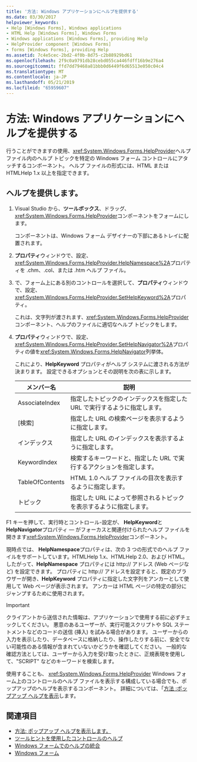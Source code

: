 ```yaml
---
title: '方法: Windows アプリケーションにヘルプを提供する'
ms.date: 03/30/2017
helpviewer_keywords:
- Help [Windows Forms], Windows applications
- HTML Help [Windows Forms], Windows Forms
- Windows applications [Windows Forms], providing Help
- HelpProvider component [Windows Forms]
- forms [Windows Forms], providing Help
ms.assetid: 7c4e5cec-2bd2-4f0b-8d75-c2b88929bd61
ms.openlocfilehash: 2f9c0a9791db28cebd055ca446fdff16b9e276a4
ms.sourcegitcommit: ffd7dd79468a81bbb0d6449f6d65513e050c04c4
ms.translationtype: MT
ms.contentlocale: ja-JP
ms.lasthandoff: 05/21/2019
ms.locfileid: "65959607"
---
```

# <a name="how-to-provide-help-in-a-windows-application"></a>方法: Windows アプリケーションにヘルプを提供する

行うことができますの使用、<xref:System.Windows.Forms.HelpProvider>ヘルプ ファイル内のヘルプ トピックを特定の Windows フォーム コントロールにアタッチするコンポーネント。 ヘルプ ファイルの形式には、HTML または HTMLHelp 1.x 以上を指定できます。

## <a name="provide-help"></a>ヘルプを提供します。

1. Visual Studio から、**ツールボックス**、ドラッグ、<xref:System.Windows.Forms.HelpProvider>コンポーネントをフォームにします。

     コンポーネントは、Windows フォーム デザイナーの下部にあるトレイに配置されます。

2. **プロパティ**ウィンドウで、設定、<xref:System.Windows.Forms.HelpProvider.HelpNamespace%2A>プロパティを .chm、.col、または .htm ヘルプ ファイル。

3. で、フォーム上にある別のコントロールを選択して、**プロパティ**ウィンドウで、設定、<xref:System.Windows.Forms.HelpProvider.SetHelpKeyword%2A>プロパティ。

     これは、文字列が渡されます、<xref:System.Windows.Forms.HelpProvider>コンポーネント、ヘルプのファイルに適切なヘルプ トピックをします。

4. **プロパティ**ウィンドウで、設定、<xref:System.Windows.Forms.HelpProvider.SetHelpNavigator%2A>プロパティの値を<xref:System.Windows.Forms.HelpNavigator>列挙体。

     これにより、**HelpKeyword** プロパティがヘルプ システムに渡される方法が決まります。 設定できるオプションとその説明を次の表に示します。

    |メンバー名|説明|
    |-----------------|-----------------|
    |AssociateIndex|指定したトピックのインデックスを指定した URL で実行するように指定します。|
    |[検索]|指定した URL の検索ページを表示するように指定します。|
    |インデックス|指定した URL のインデックスを表示するように指定します。|
    |KeywordIndex|検索するキーワードと、指定した URL で実行するアクションを指定します。|
    |TableOfContents|HTML 1.0 ヘルプ ファイルの目次を表示するように指定します。|
    |トピック|指定した URL によって参照されるトピックを表示するように指定します。|

 F1 キーを押して、実行時とコントロール-設定が、 **HelpKeyword**と**HelpNavigator**プロパティ — がフォーカスと関連付けられたヘルプ ファイルを開きます<xref:System.Windows.Forms.HelpProvider>コンポーネント。

 現時点では、 **HelpNamespace**プロパティは、次の 3 つの形式でのヘルプ ファイルをサポートしています。HTMLHelp 1.x、HTMLHelp 2.0、および HTML。 したがって、**HelpNamespace** プロパティには http:// アドレス (Web ページなど) を設定できます。 プロパティに http:// アドレスを設定すると、既定のブラウザーが開き、**HelpKeyword** プロパティに指定した文字列をアンカーとして使用して Web ページが表示されます。 アンカーは HTML ページの特定の部分にジャンプするために使用されます。

> [!IMPORTANT]
> クライアントから送信された情報は、アプリケーションで使用する前に必ずチェックしてください。 悪意のあるユーザーが、実行可能スクリプトや SQL ステートメントなどのコードの送信 (挿入) を試みる場合があります。 ユーザーからの入力を表示したり、データベースに格納したり、操作したりする前に、安全でない可能性のある情報が含まれていないかどうかを確認してください。 一般的な確認方法としては、ユーザーから入力を受け取ったときに、正規表現を使用して、"SCRIPT" などのキーワードを検索します。

使用することも、 <xref:System.Windows.Forms.HelpProvider> Windows フォーム上のコントロールのヘルプ ファイルを表示する構成している場合でも、ポップアップのヘルプを表示するコンポーネント。 詳細については、「[方法 :ポップアップ ヘルプを表示](how-to-display-pop-up-help.md)します。

## <a name="see-also"></a>関連項目

- [方法: ポップアップ ヘルプを表示します。](how-to-display-pop-up-help.md)
- [ツールヒントを使用したコントロールのヘルプ](control-help-using-tooltips.md)
- [Windows フォームでのヘルプの統合](integrating-user-help-in-windows-forms.md)
- [Windows フォーム](../index.md)
